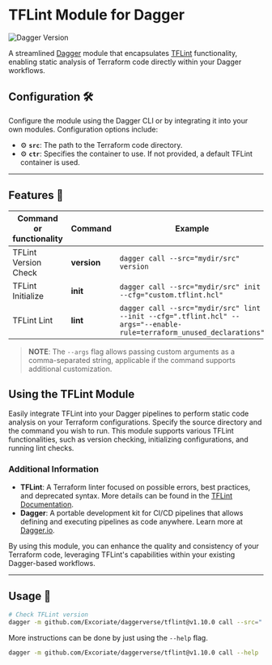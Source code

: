 # TFLint Module for Dagger

![Dagger Version](https://img.shields.io/badge/dagger%20version-%3E=0.10.0-0f0f19.svg?style=flat-square)

A streamlined [Dagger](https://dagger.io) module that encapsulates [TFLint](https://github.com/terraform-linters/tflint) functionality, enabling static analysis of Terraform code directly within your Dagger workflows.

## Configuration 🛠️

Configure the module using the Dagger CLI or by integrating it into your own modules. Configuration options include:

* ⚙️ **`src`**: The path to the Terraform code directory.
* ⚙️ **`ctr`**: Specifies the container to use. If not provided, a default TFLint container is used.

---

## Features 🎨

| Command or functionality | Command    | Example                                                                                                   | Status |
|--------------------------|------------|-----------------------------------------------------------------------------------------------------------|--------|
| TFLint Version Check     | **version**| `dagger call --src="mydir/src" version`                                                                   | ✅      |
| TFLint Initialize        | **init**   | `dagger call --src="mydir/src" init --cfg="custom.tflint.hcl"`                                            | ✅      |
| TFLint Lint              | **lint**   | `dagger call --src="mydir/src" lint --init --cfg=".tflint.hcl" --args="--enable-rule=terraform_unused_declarations"` | ✅      |

> **NOTE**: The `--args` flag allows passing custom arguments as a comma-separated string, applicable if the command supports additional customization.

## Using the TFLint Module

Easily integrate TFLint into your Dagger pipelines to perform static code analysis on your Terraform configurations. Specify the source directory and the command you wish to run. This module supports various TFLint functionalities, such as version checking, initializing configurations, and running lint checks.

### Additional Information

* **TFLint**: A Terraform linter focused on possible errors, best practices, and deprecated syntax. More details can be found in the [TFLint Documentation](https://github.com/terraform-linters/tflint).
* **Dagger**: A portable development kit for CI/CD pipelines that allows defining and executing pipelines as code anywhere. Learn more at [Dagger.io](https://dagger.io).

By using this module, you can enhance the quality and consistency of your Terraform code, leveraging TFLint's capabilities within your existing Dagger-based workflows.

---

## Usage 🚀

```bash
# Check TFLint version
dagger -m github.com/Excoriate/daggerverse/tflint@v1.10.0 call --src="../test/tflint/tf-module-1" run-lint --init --cfg=".tflint.hcl"
````

More instructions can be done by just using the `--help` flag.
```bash
dagger -m github.com/Excoriate/daggerverse/tflint@v1.10.0 call --help
```
